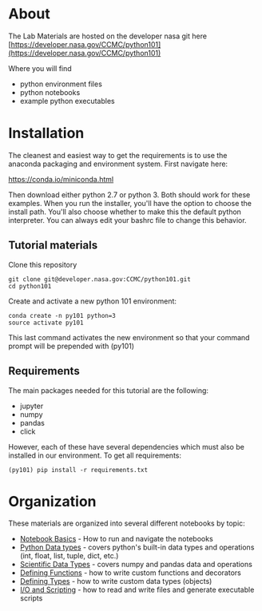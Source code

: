 # About

The Lab Materials are hosted on the developer nasa git here 
[https://developer.nasa.gov/CCMC/python101](https://developer.nasa.gov/CCMC/python101)

Where you will find
* python environment files
* python notebooks
* example python executables

# Installation

The cleanest and easiest way to get the requirements is to use the anaconda packaging and environment system. First navigate here:

https://conda.io/miniconda.html

Then download either python 2.7 or python 3. Both should work for these examples. When you run the installer, you'll have the option to choose the install path. You'll also choose whether to make this the default python interpreter. You can always edit your bashrc file to change this behavior.

## Tutorial materials
Clone this repository
    
    git clone git@developer.nasa.gov:CCMC/python101.git
    cd python101

Create and activate a new python 101 environment:

    conda create -n py101 python=3
    source activate py101

This last command activates the new environment so that your command prompt will be prepended with (py101)

## Requirements
The main packages needed for this tutorial are the following:

* jupyter
* numpy
* pandas
* click

However, each of these have several dependencies which must also be installed in our environment. To get all requirements:

    (py101) pip install -r requirements.txt

# Organization

These materials are organized into several different notebooks by topic:

* [Notebook Basics](notebooks/Notebook_basics.ipynb) - How to run and navigate the notebooks
* [Python Data types](Python_Data_Types.ipynb) - covers python's built-in data types and operations (int, float, list, tuple, dict, etc.)
* [Scientific Data Types](Scientific_Data_Types.ipynb) - covers numpy and pandas data and operations
* [Defining Functions](Functions.ipynb) - how to write custom functions and decorators
* [Defining Types](Custom_Types.ipynb) - how to write custom data types (objects)
* [I/O and Scripting](File_IO_Scripting.ipynb) - how to read and write files and generate executable scripts
